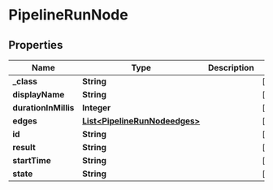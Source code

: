 

# PipelineRunNode

## Properties

Name | Type | Description | Notes
------------ | ------------- | ------------- | -------------
**_class** | **String** |  |  [optional]
**displayName** | **String** |  |  [optional]
**durationInMillis** | **Integer** |  |  [optional]
**edges** | [**List&lt;PipelineRunNodeedges&gt;**](PipelineRunNodeedges.md) |  |  [optional]
**id** | **String** |  |  [optional]
**result** | **String** |  |  [optional]
**startTime** | **String** |  |  [optional]
**state** | **String** |  |  [optional]




